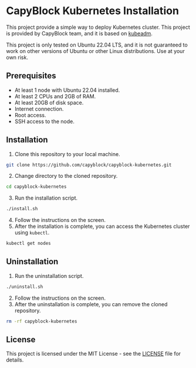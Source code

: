 # CapyBlock Kubernetes Installation

This project provide a simple way to deploy Kubernetes cluster. This project is provided by CapyBlock team, and it is
based on [kubeadm](https://kubernetes.io/docs/setup/production-environment/tools/kubeadm/create-cluster-kubeadm/).

This project is only tested on Ubuntu 22.04 LTS, and it is not guaranteed to work on other versions of Ubuntu or other
Linux distributions. Use at your own risk.

## Prerequisites

- At least 1 node with Ubuntu 22.04 installed.
- At least 2 CPUs and 2GB of RAM.
- At least 20GB of disk space.
- Internet connection.
- Root access.
- SSH access to the node.

## Installation

1. Clone this repository to your local machine.

```bash
git clone https://github.com/capyblock/capyblock-kubernetes.git
```

2. Change directory to the cloned repository.

```bash
cd capyblock-kubernetes
```

3. Run the installation script.

```bash
./install.sh
```

4. Follow the instructions on the screen.
5. After the installation is complete, you can access the Kubernetes cluster using `kubectl`.

```bash
kubectl get nodes
```

## Uninstallation

1. Run the uninstallation script.

```bash
./uninstall.sh
```

2. Follow the instructions on the screen.
3. After the uninstallation is complete, you can remove the cloned repository.

```bash
rm -rf capyblock-kubernetes
```

## License

This project is licensed under the MIT License - see the [LICENSE](LICENSE) file for details.